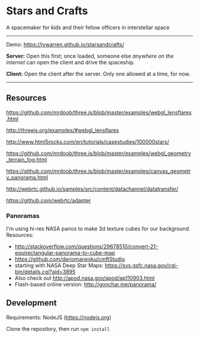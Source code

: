 Stars and Crafts
====

A spacemaker for kids and their fellow officers in interstellar space


****

Demo: https://jywarren.github.io/starsandcrafts/

**Server:** Open this first; once loaded, someone else _anywhere on the internet_ can open the client and drive the spaceship. 

**Client:** Open the client after the server. Only one allowed at a time, for now. 

****

## Resources

https://github.com/mrdoob/three.js/blob/master/examples/webgl_lensflares.html

http://threejs.org/examples/#webgl_lensflares

http://www.html5rocks.com/en/tutorials/casestudies/100000stars/

https://github.com/mrdoob/three.js/blob/master/examples/webgl_geometry_terrain_fog.html

https://github.com/mrdoob/three.js/blob/master/examples/canvas_geometry_panorama.html

http://webrtc.github.io/samples/src/content/datachannel/datatransfer/

https://github.com/webrtc/adapter


### Panoramas

I'm using hi-res NASA panos to make 3d texture cubes for our background. Resources:

* http://stackoverflow.com/questions/29678510/convert-21-equirectangular-panorama-to-cube-map
* https://github.com/dariomanesku/cmftStudio
* starting with NASA Deep Star Maps: https://svs.gsfc.nasa.gov/cgi-bin/details.cgi?aid=3895
* Also check out http://apod.nasa.gov/apod/ap110903.html
* Flash-based online version: http://gonchar.me/panorama/


## Development

Requirements: NodeJS (https://nodejs.org)

Clone the repository, then run `npm install`



